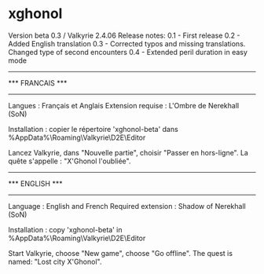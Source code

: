 # xghonol
Version beta 0.3 / Valkyrie 2.4.06
Release notes:
0.1 - First release
0.2 - Added English translation
0.3 - Corrected typos and missing translations. Changed type of second encounters
0.4 - Extended peril duration in easy mode

****************
*** FRANCAIS ***
****************
Langues : Français et Anglais
Extension requise : L'Ombre de Nerekhall (SoN)

Installation : copier le répertoire 'xghonol-beta' dans %AppData%\Roaming\Valkyrie\D2E\Editor

Lancez Valkyrie, dans "Nouvelle partie", choisir "Passer en hors-ligne". La quête s'appelle : "X'Ghonol l'oubliée".

***************
*** ENGLISH ***
***************
Language : English and French
Required extension : Shadow of Nerekhall (SoN)

Installation : copy 'xghonol-beta' in %AppData%\Roaming\Valkyrie\D2E\Editor

Start Valkyrie, choose "New game", choose "Go offline". The quest is named: "Lost city X'Ghonol".




